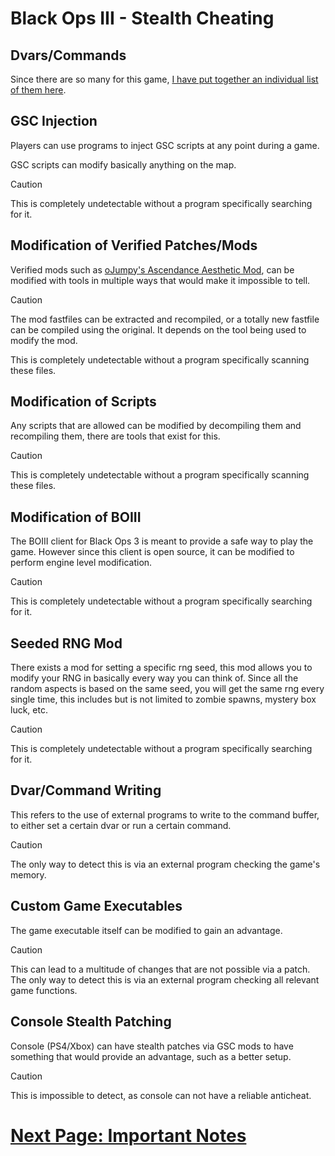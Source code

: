 # Black Ops III - Stealth Cheating

## Dvars/Commands
Since there are so many for this game, [I have put together an individual list of them here](./Dvars-And-Commands.md).

## GSC Injection
Players can use programs to inject GSC scripts at any point during a game.

GSC scripts can modify basically anything on the map.

> [!CAUTION]
> This is completely undetectable without a program specifically searching for it.

## Modification of Verified Patches/Mods
Verified mods such as [oJumpy's Ascendance Aesthetic Mod](https://steamcommunity.com/sharedfiles/filedetails/?id=3000417367), can be modified with tools in multiple ways that would make it impossible to tell.

> [!CAUTION]
> The mod fastfiles can be extracted and recompiled, or a totally new fastfile can be compiled using the original. It depends on the tool being used to modify the mod.
>
> This is completely undetectable without a program specifically scanning these files.

## Modification of Scripts
Any scripts that are allowed can be modified by decompiling them and recompiling them, there are tools that exist for this.

> [!CAUTION]
> This is completely undetectable without a program specifically scanning these files.

## Modification of BOIII
The BOIII client for Black Ops 3 is meant to provide a safe way to play the game. However since this client is open source, it can be modified to perform engine level modification.

> [!CAUTION]
> This is completely undetectable without a program specifically searching for it.

## Seeded RNG Mod
There exists a mod for setting a specific rng seed, this mod allows you to modify your RNG in basically every way you can think of. Since all the random aspects is based on the same seed, you will get the same rng every single time, this includes but is not limited to zombie spawns, mystery box luck, etc.

> [!CAUTION]
> This is completely undetectable without a program specifically searching for it.

## Dvar/Command Writing
This refers to the use of external programs to write to the command buffer, to either set a certain dvar or run a certain command.

> [!CAUTION]
> The only way to detect this is via an external program checking the game's memory.

## Custom Game Executables
The game executable itself can be modified to gain an advantage.

> [!CAUTION]
> This can lead to a multitude of changes that are not possible via a patch.
> The only way to detect this is via an external program checking all relevant game functions.

## Console Stealth Patching
Console (PS4/Xbox) can have stealth patches via GSC mods to have something that would provide an advantage, such as a better setup.

> [!CAUTION]
> This is impossible to detect, as console can not have a reliable anticheat.

# [Next Page: Important Notes](../Important-Notes.md)